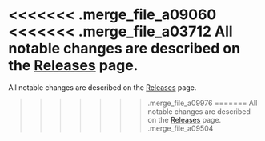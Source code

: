 <<<<<<< .merge_file_a09060
<<<<<<< .merge_file_a03712
All notable changes are described on the [Releases](https://github.com/reduxjs/react-redux/releases) page.
=======
All notable changes are described on the [Releases](https://github.com/reduxjs/react-redux/releases) page.
>>>>>>> .merge_file_a09976
=======
All notable changes are described on the [Releases](https://github.com/reduxjs/react-redux/releases) page.
>>>>>>> .merge_file_a09504
